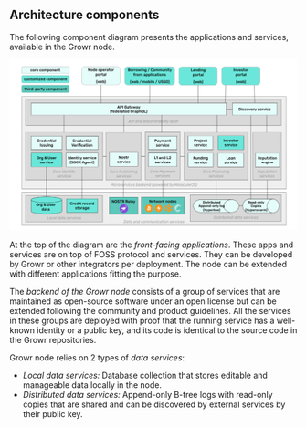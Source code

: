 ## Architecture components

<a name="ref-8-2"></a>

The following component diagram presents the applications and services, available in the Growr node.

![Components](../images/growr-components.svg)

At the top of the diagram are the _front-facing applications_. These apps and services are on top of FOSS protocol and services. They can be developed by Growr or other integrators per deployment. The node can be extended with different applications fitting the purpose.

The _backend of the Growr node_ consists of a group of services that are maintained as open-source software under an open license but can be extended following the community and product guidelines. All the services in these groups are deployed with proof that the running service has a well-known identity or a public key, and its code is identical to the source code in the Growr repositories.

Growr node relies on 2 types of _data services_:

- _Local data services:_ Database collection that stores editable and manageable data locally in the node.
- _Distributed data services:_ Append-only B-tree logs with read-only copies that are shared and can be discovered by external services by their public key.

<div style="page-break-after: always;"></div>
